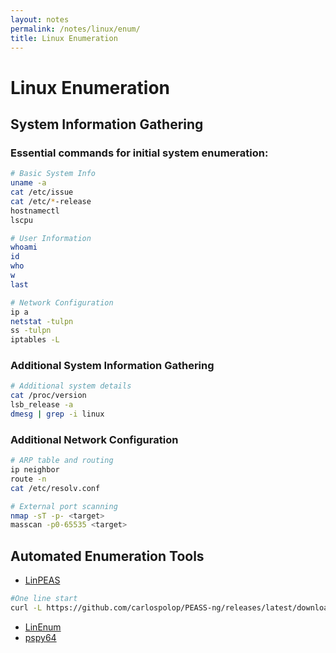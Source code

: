 ```yaml
---
layout: notes
permalink: /notes/linux/enum/
title: Linux Enumeration
---
```


# Linux Enumeration

## System Information Gathering

### Essential commands for initial system enumeration:

```bash
# Basic System Info
uname -a
cat /etc/issue
cat /etc/*-release
hostnamectl
lscpu

# User Information
whoami
id
who
w
last

# Network Configuration
ip a
netstat -tulpn
ss -tulpn
iptables -L
```
### Additional System Information Gathering
```bash
# Additional system details
cat /proc/version
lsb_release -a
dmesg | grep -i linux
```

### Additional Network Configuration
```bash
# ARP table and routing
ip neighbor
route -n
cat /etc/resolv.conf

# External port scanning
nmap -sT -p- <target>
masscan -p0-65535 <target>
```

## Automated Enumeration Tools
- [LinPEAS](https://github.com/peass-ng/PEASS-ng/tree/master/linPEAS)
```bash
#One line start
curl -L https://github.com/carlospolop/PEASS-ng/releases/latest/download/linpeas.sh | sh
```

- [LinEnum](https://github.com/rebootuser/LinEnum)
- [pspy64](https://github.com/wildkindcc/Exploitation/blob/master/00.PostExp_Linux/pspy/pspy64)